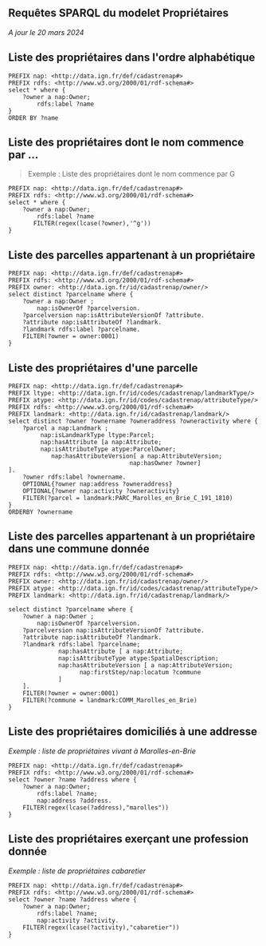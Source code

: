 ## Requêtes SPARQL du modelet Propriétaires
*A jour le 20 mars 2024*

## Liste des propriétaires dans l'ordre alphabétique
```sparql
PREFIX nap: <http://data.ign.fr/def/cadastrenap#>
PREFIX rdfs: <http://www.w3.org/2000/01/rdf-schema#>
select * where { 
	?owner a nap:Owner;
        rdfs:label ?name
}
ORDER BY ?name
```

## Liste des propriétaires dont le nom commence par ...
>Exemple : Liste des propriétaires dont le nom commence par G
```sparql
PREFIX nap: <http://data.ign.fr/def/cadastrenap#>
PREFIX rdfs: <http://www.w3.org/2000/01/rdf-schema#>
select * where { 
	?owner a nap:Owner;
        rdfs:label ?name
       FILTER(regex(lcase(?owner),'^g'))
}
```

## Liste des parcelles appartenant à un propriétaire
```sparql
PREFIX nap: <http://data.ign.fr/def/cadastrenap#>
PREFIX rdfs: <http://www.w3.org/2000/01/rdf-schema#>
PREFIX owner: <http://data.ign.fr/id/cadastrenap/owner/>
select distinct ?parcelname where { 
	?owner a nap:Owner ;
        nap:isOwnerOf ?parcelversion.
    ?parcelversion nap:isAttributeVersionOf ?attribute.
    ?attribute nap:isAttributeOf ?landmark.
    ?landmark rdfs:label ?parcelname.
    FILTER(?owner = owner:0001)
}
```

## Liste des propriétaires d'une parcelle
```sparql
PREFIX nap: <http://data.ign.fr/def/cadastrenap#>
PREFIX ltype: <http://data.ign.fr/id/codes/cadastrenap/landmarkType/>
PREFIX atype: <http://data.ign.fr/id/codes/cadastrenap/attributeType/>
PREFIX rdfs: <http://www.w3.org/2000/01/rdf-schema#>
PREFIX landmark: <http://data.ign.fr/id/cadastrenap/landmark/>
select distinct ?owner ?ownername ?owneraddress ?owneractivity where { 
	?parcel a nap:Landmark ;
         nap:isLandmarkType ltype:Parcel;
         nap:hasAttribute [a nap:Attribute;
         nap:isAttributeType atype:ParcelOwner;
         	nap:hasAttributeVersion[ a nap:AttributeVersion;
                                  nap:hasOwner ?owner]
].
    ?owner rdfs:label ?ownername.
    OPTIONAL{?owner nap:address ?owneraddress}
    OPTIONAL{?owner nap:activity ?owneractivity}
    FILTER(?parcel = landmark:PARC_Marolles_en_Brie_C_191_1810)
}
ORDERBY ?ownername
```

## Liste des parcelles appartenant à un propriétaire dans une commune donnée
```sparql
PREFIX nap: <http://data.ign.fr/def/cadastrenap#>
PREFIX rdfs: <http://www.w3.org/2000/01/rdf-schema#>
PREFIX owner: <http://data.ign.fr/id/cadastrenap/owner/>
PREFIX atype: <http://data.ign.fr/id/codes/cadastrenap/attributeType/>
PREFIX landmark: <http://data.ign.fr/id/cadastrenap/landmark/>

select distinct ?parcelname where { 
	?owner a nap:Owner ;
        nap:isOwnerOf ?parcelversion.
    ?parcelversion nap:isAttributeVersionOf ?attribute.
    ?attribute nap:isAttributeOf ?landmark.
    ?landmark rdfs:label ?parcelname;
              nap:hasAttribute [ a nap:Attribute;
              nap:isAttributeType atype:SpatialDescription;
    	      nap:hasAttributeVersion [ a nap:AttributeVersion;
    				nap:firstStep/nap:locatum ?commune
              ]
    ].
    FILTER(?owner = owner:0001)
    FILTER(?commune = landmark:COMM_Marolles_en_Brie)
}
```

## Liste des propriétaires domiciliés à une addresse
*Exemple : liste de propriétaires vivant à Marolles-en-Brie*
```sparql
PREFIX nap: <http://data.ign.fr/def/cadastrenap#>
PREFIX rdfs: <http://www.w3.org/2000/01/rdf-schema#>
select ?owner ?name ?address where { 
	?owner a nap:Owner;
        rdfs:label ?name;
        nap:address ?address.
    FILTER(regex(lcase(?address),"marolles"))
}
```

## Liste des propriétaires exerçant une profession donnée
*Exemple : liste de propriétaires cabaretier*
```sparql
PREFIX nap: <http://data.ign.fr/def/cadastrenap#>
PREFIX rdfs: <http://www.w3.org/2000/01/rdf-schema#>
select ?owner ?name ?address where { 
	?owner a nap:Owner;
        rdfs:label ?name;
        nap:activity ?activity.
    FILTER(regex(lcase(?activity),"cabaretier"))
}
```